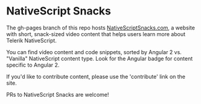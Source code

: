 # NativeScript Snacks

The gh-pages branch of this repo hosts [NativeScriptSnacks.com](http://www.nativescriptsnacks.com), a website with short, snack-sized video content that helps users learn more about Telerik NativeScript.

You can find video content and code snippets, sorted by Angular 2 vs. "Vanilla" NativeScript content type. Look for the Angular badge for content specific to Angular 2. 

If you'd like to contribute content, please use the 'contribute' link on the site.

PRs to NativeScript Snacks are welcome!



